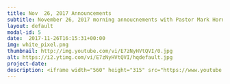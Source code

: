 ```yaml
---
title: Nov  26, 2017 Announcements
subtitle: November 26, 2017 morning annoucnements with Pastor Mark Hornback and Sarah Peel.
layout: default
modal-id: 5 
date:  2017-11-26T16:15:31+00:00
img: white_pixel.png
thumbnail: http://img.youtube.com/vi/E7zNyHVtQVI/0.jpg
alt: https://i2.ytimg.com/vi/E7zNyHVtQVI/hqdefault.jpg
project-date: 
description: <iframe width="560" height="315" src="https://www.youtube.com/embed/E7zNyHVtQVI" frameborder="0" allowfullscreen></iframe> 
---
```

